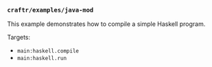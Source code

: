 ### `craftr/examples/java-mod`

This example demonstrates how to compile a simple Haskell program.

Targets:

* `main:haskell.compile`
* `main:haskell.run`
